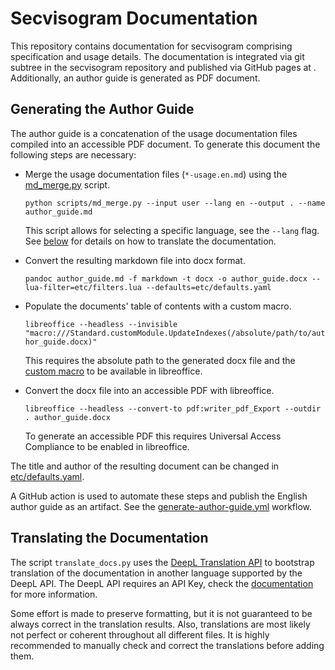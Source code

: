 # Secvisogram Documentation

This repository contains documentation for secvisogram comprising specification and usage details.
The documentation is integrated via git subtree in the secvisogram repository and published via GitHub pages at .
Additionally, an author guide is generated as PDF document.

## Generating the Author Guide

The author guide is a concatenation of the usage documentation files compiled into an accessible PDF document.
To generate this document the following steps are necessary:

* Merge the usage documentation files (`*-usage.en.md`) using the
  [md_merge.py](https://github.com/secvisogram/secvisogram-documentation/blob/main/scripts/md_merge.py) script.

  `python scripts/md_merge.py --input user --lang en --output . --name author_guide.md`

  This script allows for selecting a specific language, see the `--lang` flag.
  See [below](#translating-the-documentation) for details on how to translate the documentation.

* Convert the resulting markdown file into docx format.

  `pandoc author_guide.md -f markdown -t docx -o author_guide.docx --lua-filter=etc/filters.lua --defaults=etc/defaults.yaml`

* Populate the documents' table of contents with a custom macro.

  `libreoffice --headless --invisible "macro:///Standard.customModule.UpdateIndexes(/absolute/path/to/author_guide.docx)"`

  This requires the absolute path to the generated docx file and the
  [custom macro](https://github.com/secvisogram/secvisogram-documentation/blob/main/etc/customModule.xba) to be
  available in libreoffice.

* Convert the docx file into an accessible PDF with libreoffice.

  `libreoffice --headless --convert-to pdf:writer_pdf_Export --outdir . author_guide.docx`

  To generate an accessible PDF this requires Universal Access Compliance to be enabled in libreoffice.

The title and author of the resulting document can be changed in
[etc/defaults.yaml](https://github.com/secvisogram/secvisogram-documentation/blob/main/etc/defaults.yaml).

A GitHub action is used to automate these steps and publish the English author guide as an artifact.
See the [generate-author-guide.yml](https://github.com/secvisogram/secvisogram-documentation/blob/main/.github/workflows/generate-author-guide.yml) workflow.

## Translating the Documentation

The script `translate_docs.py` uses the [DeepL Translation API](https://www.deepl.com/pro-api) to bootstrap translation
of the documentation in another language supported by the DeepL API. The DeepL API requires an API Key, check the
[documentation](https://www.deepl.com/pro-api?cta=header-pro-api) for more information.

Some effort is made to preserve formatting, but it is not guaranteed to be always correct in the translation results.
Also, translations are most likely not perfect or coherent throughout all different files.
It is highly recommended to manually check and correct the translations before adding them.
